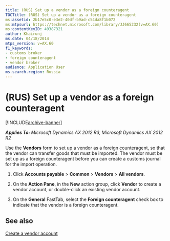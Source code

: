 ```yaml
---
title: (RUS) Set up a vendor as a foreign counteragent
TOCTitle: (RUS) Set up a vendor as a foreign counteragent
ms:assetid: 2b17e5c0-e3e2-40df-b9ad-c54da8f1b072
ms:mtpsurl: https://technet.microsoft.com/library/JJ665232(v=AX.60)
ms:contentKeyID: 49387321
author: Khairunj
ms.date: 04/18/2014
mtps_version: v=AX.60
f1_keywords:
- customs broker
- foreign counteragent
- vendor broker
audience: Application User
ms.search.region: Russia
---
```


# (RUS) Set up a vendor as a foreign counteragent 


[!INCLUDE[archive-banner](includes/archive-banner.md)]


_**Applies To:** Microsoft Dynamics AX 2012 R3, Microsoft Dynamics AX 2012 R2_

Use the **Vendors** form to set up a vendor as a foreign counteragent, so that the vendor can transfer goods that must be imported. The vendor must be set up as a foreign counteragent before you can create a customs journal for the import operation.

1.  Click **Accounts payable** \> **Common** \> **Vendors** \> **All vendors**.

2.  On the **Action Pane**, in the **New** action group, click **Vendor** to create a vendor account, or double-click an existing vendor account.

3.  On the **General** FastTab, select the **Foreign counteragent** check box to indicate that the vendor is a foreign counteragent.

## See also

[Create a vendor account](create-a-vendor-account.md)

  


